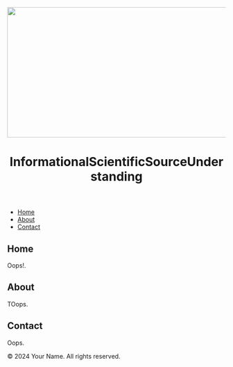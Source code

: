 
<!DOCTYPE html>
<html lang="en">
<head>
    <meta charset="UTF-8">
    <meta name="viewport" content="width=device-width, initial-scale=1.0">
    <title></title>
    <link rel="stylesheet" href="styles.css"> <!-- Link to your CSS file -->
</head>
<body>
    <header>
        <img src="https://issunnne.github.io/.github.io/ISSUNELOGO.png" alt="Logo" width="2000" height="300">
        <h1>InformationalScientificSourceUnderstanding</h1>
    </header>
    <nav>
        <ul>
            <li><a href="#home">Home</a></li>
            <li><a href="#about">About</a></li>
            <li><a href="#contact">Contact</a></li>
        </ul>
    </nav>
    <main>
        <section id="home">
            <h2>Home</h2>
            <p>Oops!.</p>
        </section>
        <section id="about">
            <h2>About</h2>
            <p>TOops.</p>
        </section>
        <section id="contact">
            <h2>Contact</h2>
                <p>Oops.</p>
        </section>
    </main>
    <footer>
        <p>© 2024 Your Name. All rights reserved.</p>
    </footer>
    <script src="scripts.js"></script> <!-- Link to your JavaScript file -->
</body>
</html>

